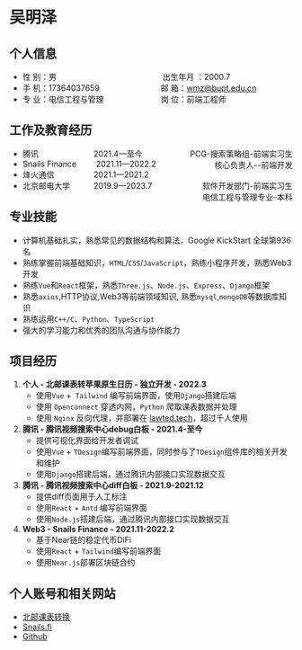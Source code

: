 
# 吴明泽


## 个人信息

* 性 别：男&emsp;&emsp;&emsp;&emsp;&emsp;&emsp;&emsp;&emsp;&emsp;&emsp;&emsp;&emsp;&ensp;&emsp;出生年月 ：2000.7
* 手 机：17364037659 &emsp;&emsp;&emsp;&emsp;&emsp;&emsp;&ensp;&emsp;邮 箱：wmz@bupt.edu.cn
* 专 业：电信工程与管理 &emsp;&emsp;&emsp;&emsp;&emsp;&emsp;&emsp;岗 位：前端工程师

## 工作及教育经历

* 腾讯&emsp;&emsp;&emsp;&emsp;&emsp;&emsp;&ensp;&ensp;2021.4—至今  <span style="float:right;">PCG-搜索策略组-前端实习生</span>
* Snails Finance&emsp;&emsp;&ensp;2021.11—2022.2 <span style="float:right;">核心负责人--前端开发 </span>
* 烽火通信&emsp;&emsp;&emsp;&emsp;&ensp;&ensp;2021.1—2021.2 <span style="float:right;">软件开发部门-前端实习生 </span>
* 北京邮电大学&emsp;&emsp;&emsp;2019.9—2023.7<span style="float:right;">电信工程与管理专业-本科 </span>

## 专业技能

* 计算机基础扎实，熟悉常见的数据结构和算法，Google KickStart 全球第936名
* 熟练掌握前端基础知识，`HTML`/`CSS`/`JavaScript`，熟练小程序开发，熟悉Web3开发
* 熟练`Vue`和`React`框架，熟悉`Three.js`、`Node.js`、`Express`、`Django`框架
* 熟悉`axios`,HTTP协议,Web3等前端领域知识, 熟悉`mysql`,`mongoDB`等数据库知识
* 熟练运用`C++/C`、`Python`、`TypeScript`
* 强大的学习能力和优秀的团队沟通与协作能力

## 项目经历

1. **个人 - 北邮课表转苹果原生日历 - 独立开发 - 2022.3**
   * 使用`Vue` +` Tailwind` 编写前端界面，使用`Django`搭建后端
   * 使用 `Openconnect` 穿透内网，`Python` 爬取课表数据并处理
    * 使用 `Nginx` 反向代理，并部署在 [lawted.tech](lawted.tech)，超过千人使用
2. **腾讯 - 腾讯视频搜索中心debug白板 - 2021.4-至今**
    * 提供可视化界面给开发者调试
    * 使用`Vue` + `TDesign`编写前端界面，同时参与了`TDesign`组件库的相关开发和维护
    * 使用`Django`搭建后端，通过腾讯内部接口实现数据交互
3. **腾讯 - 腾讯视频搜索中心diff白板 - 2021.9-2021.12**
    * 提供diff页面用于人工标注
    * 使用`React`  + `Antd` 编写前端界面
    * 使用`Node.js`搭建后端，通过腾讯内部接口实现数据交互
4. **Web3 - Snails Finance - 2021.11-2022.2**
    * 基于Near链的稳定代币DiFi
    * 使用`React` + `Tailwind`编写前端界面
    * 使用`Near.js`部署区块链合约

## 个人账号和相关网站
* [北邮课表转换](http://www.lawted.tech)
* [Snails.fi](https://www.snails.fi/)
* [Github](https://github.com/LAWTED)
